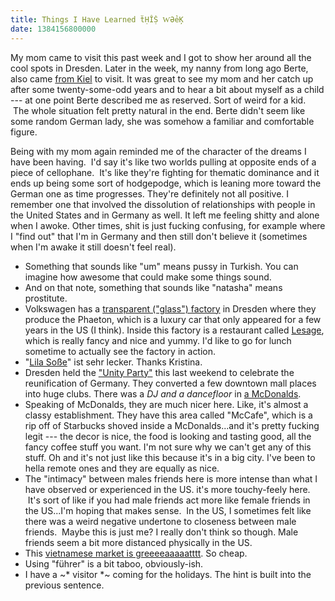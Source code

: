 ```yaml
---
title: Things I Have Learned ẗḤÎṨ ⱲƏẻĶ
date: 1384156800000
---
```


My mom came to visit this past week and I got to show her around all the
cool spots in Dresden. Later in the week, my nanny from long ago Berte,
also came [from
Kiel](https://www.google.com/maps/preview#!data=!4m28!3m22!1m5!1sKiel%2C+Germany!2s0x47b2560d8fee97ad%3A0x4248963c6580320!3m2!3d54.3232927!4d10.1227652!1m5!1sDresden%2C+Germany!2s0x4709cf29101ad6a9%3A0x421b1cb4288feb0!3m2!3d51.0504088!4d13.7372621!2e3!3m8!1m3!1d2997224!2d11.7982044!3d52.6650751!3m2!1i1680!2i929!4f13.1!7m4!11m3!1m1!1e1!2b1&fid=0)
to visit. It was great to see my mom and her catch up after some
twenty-some-odd years and to hear a bit about myself as a child --- at
one point Berte described me as reserved. Sort of weird for a kid.  The
whole situation felt pretty natural in the end. Berte didn't seem like
some random German lady, she was somehow a familiar and comfortable
figure.

Being with my mom again reminded me of the character of the dreams I
have been having.  I'd say it's like two worlds pulling at opposite ends
of a piece of cellophane.  It's like they're fighting for thematic
dominance and it ends up being some sort of hodgepodge, which is leaning
more toward the German one as time progresses. They're definitely not
all positive. I remember one that involved the dissolution of
relationships with people in the United States and in Germany as well.
It left me feeling shitty and alone when I awoke. Other times, shit is
just fucking confusing, for example where I "find out" that I'm in
Germany and then still don't believe it (sometimes when I'm awake it
still doesn't feel real).

-   Something that sounds like "um" means pussy in Turkish. You can
    imagine how awesome that could make some things sound.
-   And on that note, something that sounds like "natasha" means
    prostitute.
-   Volkswagen has a [transparent ("glass")
    factory](http://en.wikipedia.org/wiki/Transparent_Factory) in
    Dresden where they produce the Phaeton, which is a luxury car that
    only appeared for a few years in the US (I think). Inside this
    factory is a restaurant called [Lesage](http://www.lesage.de/),
    which is really fancy and nice and yummy. I'd like to go for lunch
    sometime to actually see the factory in action.
-   "[Lila Soße](http://www.lilasosse.de/)\" ist sehr lecker. Thanks
    Kristina.
-   Dresden held the [\"Unity
    Party"](http://www.unity-dresden-night.de/) this last weekend to
    celebrate the reunification of Germany. They converted a few
    downtown mall places into huge clubs. There was a *DJ and a
    dancefloor* in [a
    McDonalds](https://www.google.com/maps/preview#!data=!1m4!1m3!1d3034!2d13.7357493!3d51.0430757!4m29!2m11!1m10!1s0x0%3A0xa5128371797f17e!3m8!1m3!1d26081603!2d-95.677068!3d37.0625!3m2!1i1024!2i768!4f13.1!5m16!1m15!1smcdonalds+dresden!4m8!1m3!1d26081603!2d-95.677068!3d37.0625!3m2!1i1024!2i768!4f13.1!17b1!27m3!1smcdonalds!2sDresden%2C+Germany!3s0x4709cf29101ad6a9%3A0x421b1cb4288feb0).
-   Speaking of McDonalds, they are much nicer here. Like, it's almost a
    classy establishment. They have this area called "McCafe", which is
    a rip off of Starbucks shoved inside a McDonalds...and it's pretty
    fucking legit --- the decor is nice, the food is looking and tasting
    good, all the fancy coffee stuff you want. I'm not sure why we can't
    get any of this stuff. Oh and it's not just like this because it's
    in a big city. I've been to hella remote ones and they are equally
    as nice.
-   The "intimacy" between males friends here is more intense than what
    I have observed or experienced in the US. it's more touchy-feely
    here.  It's sort of like if you had male friends act more like
    female friends in the US...I'm hoping that makes sense.  In the US,
    I sometimes felt like there was a weird negative undertone to
    closeness between male friends.  Maybe this is just me? I really
    don't think so though. Male friends seem a bit more distanced
    physically in the US.
-   This [vietnamese market is
    greeeeaaaaatttt](https://www.google.com/maps/preview#!data=!1m4!1m3!1d3035!2d13.733942!3d51.0411434!4m12!2m11!1m10!1s0x0%3A0x9b37caf73efa08b6!3m8!1m3!1d26081603!2d-95.677068!3d37.0625!3m2!1i1024!2i768!4f13.1).
    So cheap.
-   Using "führer" is a bit taboo, obviously-ish.
-   I have a \~\* visitor \*\~ coming for the holidays. The hint is
    built into the previous sentence.
